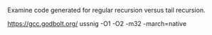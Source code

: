 
Examine code generated for regular recursion versus tail recursion. 

https://gcc.godbolt.org/ ussnig -O1 -O2 -m32 -march=native 
